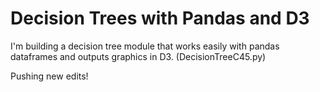 # Decision Trees with Pandas and D3
I'm building a decision tree module that works easily with pandas dataframes and outputs graphics in D3. (DecisionTreeC45.py)

Pushing new edits!

